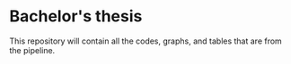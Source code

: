 # Bachelor's thesis
This repository will contain all the codes, graphs, and tables that are from the pipeline.
